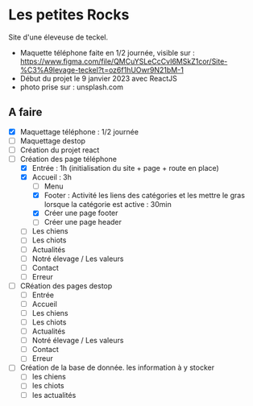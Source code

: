 # Les petites Rocks

Site d'une éleveuse de teckel.
 - Maquette téléphone faite en 1/2 journée, visible sur : https://www.figma.com/file/QMCuYSLeCcCvI6MSkZ1cor/Site-%C3%A9levage-teckel?t=oz6f1hUOwr9N21bM-1
 - Début du projet le 9 janvier 2023 avec ReactJS
 - photo prise sur : unsplash.com

## A faire

- [x] Maquettage téléphone : 1/2 journée
- [ ] Maquettage destop
- [ ] Création du projet react
- [ ] Création des page téléphone
  - [x] Entrée : 1h (initialisation du site + page + route en place)
  - [x] Accueil : 3h
    - [ ] Menu
    - [x] Footer : Activité les liens des catégories et les mettre le gras lorsque la catégorie est active : 30min
    - [x] Créer une page footer
    - [ ] Créer une page header
  - [ ] Les chiens
  - [ ] Les chiots
  - [ ] Actualités
  - [ ] Notré élevage / Les valeurs
  - [ ] Contact
  - [ ] Erreur
- [ ] CRéation des pages destop
  - [ ] Entrée
  - [ ] Accueil
  - [ ] Les chiens
  - [ ] Les chiots
  - [ ] Actualités
  - [ ] Notré élevage / Les valeurs
  - [ ] Contact
  - [ ] Erreur
- [ ] Création de la base de donnée. les information à y stocker
  - [ ] les chiens
  - [ ] les chiots
  - [ ] les actualités
